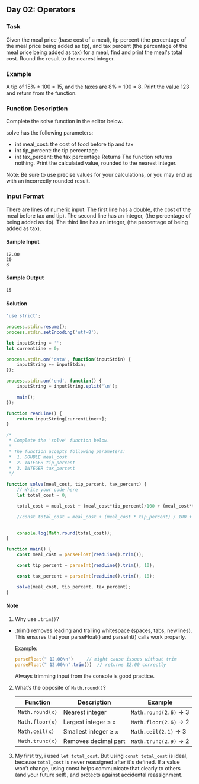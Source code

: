 ## Day 02: Operators

### Task
Given the meal price (base cost of a meal), tip percent (the percentage of the meal price being added as tip), and tax percent (the percentage of the meal price being added as tax) for a meal, find and print the meal's total cost. Round the result to the nearest integer.

### Example

A tip of 15% * 100 = 15, and the taxes are 8% * 100 = 8. Print the value 123 and return from the function.

### Function Description
Complete the solve function in the editor below.

solve has the following parameters:

- int meal_cost: the cost of food before tip and tax
- int tip_percent: the tip percentage
- int tax_percent: the tax percentage
Returns The function returns nothing. Print the calculated value, rounded to the nearest integer.

Note: Be sure to use precise values for your calculations, or you may end up with an incorrectly rounded result.

### Input Format

There are  lines of numeric input:
The first line has a double,  (the cost of the meal before tax and tip).
The second line has an integer,  (the percentage of  being added as tip).
The third line has an integer,  (the percentage of  being added as tax).

#### Sample Input
```
12.00
20
8
```
#### Sample Output
```
15
```

#### Solution
```js
'use strict';

process.stdin.resume();
process.stdin.setEncoding('utf-8');

let inputString = '';
let currentLine = 0;

process.stdin.on('data', function(inputStdin) {
    inputString += inputStdin;
});

process.stdin.on('end', function() {
    inputString = inputString.split('\n');

    main();
});

function readLine() {
    return inputString[currentLine++];
}

/*
 * Complete the 'solve' function below.
 *
 * The function accepts following parameters:
 *  1. DOUBLE meal_cost
 *  2. INTEGER tip_percent
 *  3. INTEGER tax_percent
 */

function solve(meal_cost, tip_percent, tax_percent) {
    // Write your code here
    let total_cost = 0;

    total_cost = meal_cost + (meal_cost*tip_percent)/100 + (meal_cost*tax_percent)/100;

    //const total_cost = meal_cost + (meal_cost * tip_percent) / 100 + (meal_cost * tax_percent) / 100;

    
    console.log(Math.round(total_cost));
}

function main() {
    const meal_cost = parseFloat(readLine().trim());

    const tip_percent = parseInt(readLine().trim(), 10);

    const tax_percent = parseInt(readLine().trim(), 10);

    solve(meal_cost, tip_percent, tax_percent);
}

```

#### Note
1. Why use `.trim()`?
- .trim() removes leading and trailing whitespace (spaces, tabs, newlines).
This ensures that your parseFloat() and parseInt() calls work properly.

    Example:

    ```js
    parseFloat(" 12.00\n")     // might cause issues without trim
    parseFloat(" 12.00\n".trim())  // returns 12.00 correctly
    ```
    Always trimming input from the console is good practice.

2. What’s the opposite of `Math.round()`?

    | Function        | Description            | Example               |
    | --------------- | ---------------------- | --------------------- |
    | `Math.round(x)` | Nearest integer        | `Math.round(2.6)` → 3 |
    | `Math.floor(x)` | Largest integer ≤ `x`  | `Math.floor(2.6)` → 2 |
    | `Math.ceil(x)`  | Smallest integer ≥ `x` | `Math.ceil(2.1)` → 3  |
    | `Math.trunc(x)` | Removes decimal part   | `Math.trunc(2.9)` → 2 |

3. My first try, i used `let total_cost`. But using `const total_cost` is ideal, because `total_cost` is never reassigned after it's defined. If a value won’t change, using const helps communicate that clearly to others (and your future self), and protects against accidental reassignment.